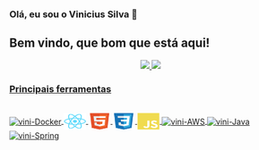 ### Olá, eu sou o Vinicius Silva 👋
## Bem vindo, que bom que está aqui!

<div align="center">
  <a href="https://github.com/viniciusconceicao">
  <img height="180em" src="https://github-readme-stats.vercel.app/api?username=viniciusconceicao&show_icons=true&theme=dracula&include_all_commits=true&count_private=true"/>
  <img height="180em" src="https://github-readme-stats.vercel.app/api/top-langs/?username=viniciusconceicao&layout=compact&langs_count=7&theme=dracula"/>
</div>
  
  
  <H3>Principais ferramentas </H3>
  <div style="display: inline_block"><br>
    
  <img align="center" alt="vini-Docker" height="30" width="40" src="https://cdn.jsdelivr.net/gh/devicons/devicon/icons/docker/docker-plain.svg">
    
  <img align="center" alt="vini-React" height="30" width="40" src="https://raw.githubusercontent.com/devicons/devicon/master/icons/react/react-original.svg">
    
  <img align="center" alt="vini-HTML" height="30" width="40" src="https://raw.githubusercontent.com/devicons/devicon/master/icons/html5/html5-original.svg">
    
  <img align="center" alt="vini-CSS" height="30" width="40" src="https://raw.githubusercontent.com/devicons/devicon/master/icons/css3/css3-original.svg">
    
  <img align="center" alt="vini-Js" height="30" width="40" src="https://raw.githubusercontent.com/devicons/devicon/master/icons/javascript/javascript-plain.svg">
    
  <img align="center" alt="vini-AWS" height="30" width="40" src="https://cdn.jsdelivr.net/gh/devicons/devicon/icons/amazonwebservices/amazonwebservices-original.svg">
    
  <img align="center" alt="vini-Java" height="30" width="40" src="https://cdn.jsdelivr.net/gh/devicons/devicon/icons/java/java-plain.svg">
  
  <img align="center" alt="vini-Spring" height="30" width="40" src="https://cdn.jsdelivr.net/gh/devicons/devicon/icons/spring/spring-original.svg">
  </div>
